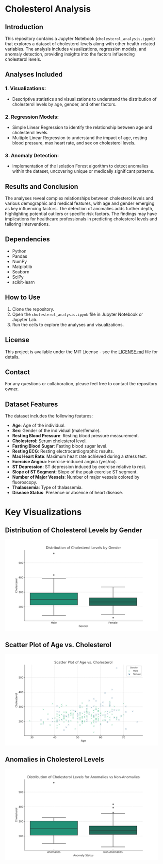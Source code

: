 
# Cholesterol Analysis

## Introduction
This repository contains a Jupyter Notebook (`cholesterol_analysis.ipynb`) that explores a dataset of cholesterol levels along with other health-related variables. The analysis includes visualizations, regression models, and anomaly detection, providing insights into the factors influencing cholesterol levels.

## Analyses Included

### 1. **Visualizations**:
   - Descriptive statistics and visualizations to understand the distribution of cholesterol levels by age, gender, and other factors.

### 2. **Regression Models**:
   - Simple Linear Regression to identify the relationship between age and cholesterol levels.
   - Multiple Linear Regression to understand the impact of age, resting blood pressure, max heart rate, and sex on cholesterol levels.

### 3. **Anomaly Detection**:
   - Implementation of the Isolation Forest algorithm to detect anomalies within the dataset, uncovering unique or medically significant patterns.

## Results and Conclusion
The analyses reveal complex relationships between cholesterol levels and various demographic and medical features, with age and gender emerging as key influencing factors. The detection of anomalies adds further depth, highlighting potential outliers or specific risk factors. The findings may have implications for healthcare professionals in predicting cholesterol levels and tailoring interventions.

## Dependencies
- Python
- Pandas
- NumPy
- Matplotlib
- Seaborn
- SciPy
- scikit-learn

## How to Use
1. Clone the repository.
2. Open the `cholesterol_analysis.ipynb` file in Jupyter Notebook or Jupyter Lab.
3. Run the cells to explore the analyses and visualizations.

## License
This project is available under the MIT License - see the [LICENSE.md](LICENSE.md) file for details.

## Contact
For any questions or collaboration, please feel free to contact the repository owner.

## Dataset Features
The dataset includes the following features:

- **Age**: Age of the individual.
- **Sex**: Gender of the individual (male/female).
- **Resting Blood Pressure**: Resting blood pressure measurement.
- **Cholesterol**: Serum cholesterol level.
- **Fasting Blood Sugar**: Fasting blood sugar level.
- **Resting ECG**: Resting electrocardiographic results.
- **Max Heart Rate**: Maximum heart rate achieved during a stress test.
- **Exercise Angina**: Exercise-induced angina (yes/no).
- **ST Depression**: ST depression induced by exercise relative to rest.
- **Slope of ST Segment**: Slope of the peak exercise ST segment.
- **Number of Major Vessels**: Number of major vessels colored by fluoroscopy.
- **Thalassemia**: Type of thalassemia.
- **Disease Status**: Presence or absence of heart disease.

# Key Visualizations

## Distribution of Cholesterol Levels by Gender
![Distribution of Cholesterol Levels by Gender](images/cholesterol_by_gender.png)

## Scatter Plot of Age vs. Cholesterol
![Scatter Plot of Age vs. Cholesterol](images/age_vs_cholesterol.png)

## Anomalies in Cholesterol Levels
![Anomalies in Cholesterol Levels](images/anomalies_cholesterol.png)
